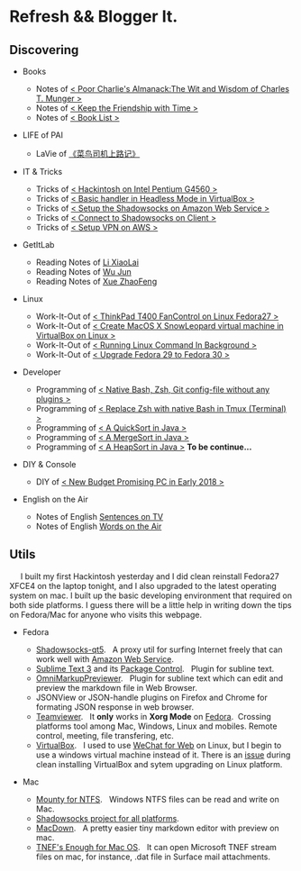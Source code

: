 # Refresh && Blogger It. 

## Discovering  

+ Books  
    - Notes of [< Poor Charlie's Almanack:The Wit and Wisdom of Charles T. Munger >](./Readings/穷查理宝典-查理芒格箴言录.md)  
    - Notes of [< Keep the Friendship with Time >](./Readings/把时间当做朋友.md)   
    - Notes of [< Book List >](./Readings/BookList.md)   


+ LIFE of PAI  
    - LaVie of [《菜鸟司机上路记》](./Readings/Fish-Driver-2019.md)  


+ IT & Tricks  
    - Tricks of [< Hackintosh on Intel Pentium G4560 >](./Readings/Hackintosh-On-PC-In-Early-2018.md)  
    - Tricks of [< Basic handler in Headless Mode in VirtualBox >](./Readings/VirtualBox-In-Headless-Mode.md)
    - Tricks of [< Setup the Shadowsocks on Amazon Web Service >](./Readings/Setup-Shadowsocks-On-Amazon-Web-Service.md)
    - Tricks of [< Connect to Shadowsocks on Client >](./Readings/Connect_To_SSService_On_Client.md)
    - Tricks of [< Setup VPN on AWS >](./Readings/Setup_VPN_on_AWS.md)


+ GetItLab  
    - Reading Notes of [Li XiaoLai](./Readings/Lab-LiXiaoLai.md)  
    - Reading Notes of [Wu Jun](./Readings/Lab-Wujun-Google.md)  
    - Reading Notes of [Xue ZhaoFeng](./Readings/Lab-XueZhaoFeng.md)  


+ Linux  
    - Work-It-Out of [< ThinkPad T400 FanControl on Linux Fedora27 >](./Readings/ThinkPad-T400-Fedora27-FanControllerSolution.md)  
    - Work-It-Out of [< Create MacOS X SnowLeopard virtual machine in VirtualBox on Linux >](./Readings/Create_MacOSX_VMinstance_In_VirtualBox_On_Linux.md)  
    - Work-It-Out of [< Running Linux Command In Background >](./Readings/Running-Linux-Command-In-Background.md)  
    - Work-It-Out of [< Upgrade Fedora 29 to Fedora 30 >](./Readings/Upgrade-Fedora29-to-Fedora30.md)  


+ Developer
    - Programming of [< Native Bash, Zsh, Git config-file without any plugins >](https://github.com/toureek/linux-utils)  
    - Programming of [< Replace Zsh with native Bash in Tmux (Terminal) >](./Readings/Replace-Zsh-With-Bash-In-Tmux.md)  
    - Programming of [< A QuickSort in Java >](./Readings/QuickSort.md)  
    - Programming of [< A MergeSort in Java >](./Readings/MergeSort.md)  
    - Programming of [< A HeapSort in Java >](./Readings/HeapSort.md) <B>To be continue...</B> 

+ DIY & Console
    - DIY of [< New Budget Promising PC in Early 2018 >](./Readings/New_Budget_Promising_PC_in_Early_2018.md)


+ English on the Air 
    - Notes of English [Sentences on TV](./Readings/English-Sentences.md)  
    - Notes of English [Words on the Air](./Readings/English-Words.md)  



## Utils  
&nbsp;&nbsp;&nbsp;&nbsp; I built my first Hackintosh yesterday and I did clean reinstall Fedora27 XFCE4 on the laptop tonight, and I also upgraded to the latest operating system on mac. I built up the basic developing environment that required on both side platforms. I guess there will be a little help in writing down the tips on Fedora/Mac for anyone who visits this webpage.


+ Fedora  
    * [Shadowsocks-qt5](https://github.com/shadowsocks/shadowsocks-qt5). &nbsp; A proxy util for surfing Internet freely that can work well with [Amazon Web Service](https://aws.amazon.com/).
    * [Sublime Text 3](https://www.sublimetext.com/3) and its [Package Control](https://packagecontrol.io/installation). &nbsp; Plugin for subline text.
    * [OmniMarkupPreviewer](https://github.com/timonwong/OmniMarkupPreviewer). &nbsp; Plugin for subline text which can edit and preview the markdown file in Web Browser.
    * JSONView or JSON-handle plugins on Firefox and Chrome for formating JSON response in web browser.
    * [Teamviewer](https://www.teamviewer.com/en/). &nbsp; It <b>only</b> works in <b>Xorg Mode</b> on [Fedora](https://community.teamviewer.com/t5/Linux/TeamViewer-12-not-connect-in-Fedora-25/td-p/2817).</b>&nbsp; Crossing platforms tool among Mac, Windows, Linux and mobiles. Remote control, meeting, file transfering, etc.  
    * [VirtualBox](https://www.virtualbox.org/). &nbsp; I used to use [WeChat for Web](http://web.wechat.com) on Linux, but I begin to use a windows virtual machine instead of it. There is an [issue](./Readings/Install-VirtualBox-In-A-Right-Way.md) during clean installing VirtualBox and sytem upgrading on Linux platform.   


+ Mac  
	* [Mounty for NTFS](http://enjoygineering.com/mounty/). &nbsp; Windows NTFS files can be read and write on Mac.
	* [Shadowsocks project for all platforms](https://shadowsocks.org/en/download/clients.html).
	* [MacDown](https://macdown.uranusjr.com). &nbsp; A pretty easier tiny markdown editor with preview on mac.
	* [TNEF's Enough for Mac OS](http://www.joshjacob.com/mac-development/tnef.php).  &nbsp; It can open Microsoft TNEF stream files on mac, for instance, .dat file in Surface mail attachments. 



